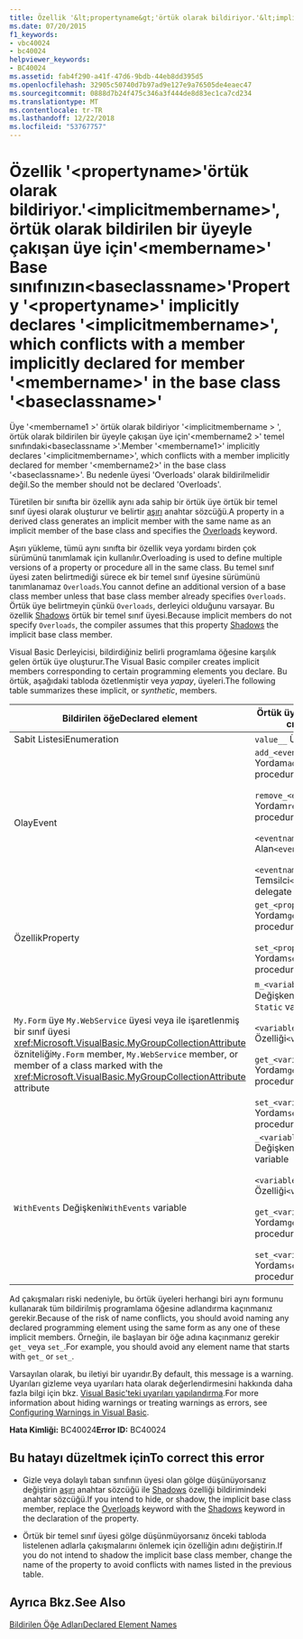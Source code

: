 ```yaml
---
title: Özellik '&lt;propertyname&gt;'örtük olarak bildiriyor.'&lt;implicitmembername&gt;', örtük olarak bildirilen bir üyeyle çakışan üye için'&lt;membername&gt;' Base sınıfınızın&lt;baseclassname&gt;'
ms.date: 07/20/2015
f1_keywords:
- vbc40024
- bc40024
helpviewer_keywords:
- BC40024
ms.assetid: fab4f290-a41f-47d6-9bdb-44eb8dd395d5
ms.openlocfilehash: 32905c50740d7b97ad9e127e9a76505de4eaec47
ms.sourcegitcommit: 0888d7b24f475c346a3f444de8d83ec1ca7cd234
ms.translationtype: MT
ms.contentlocale: tr-TR
ms.lasthandoff: 12/22/2018
ms.locfileid: "53767757"
---
```

# <a name="property-ltpropertynamegt-implicitly-declares-ltimplicitmembernamegt-which-conflicts-with-a-member-implicitly-declared-for-member-ltmembernamegt-in-the-base-class-ltbaseclassnamegt"></a><span data-ttu-id="494eb-102">Özellik '&lt;propertyname&gt;'örtük olarak bildiriyor.'&lt;implicitmembername&gt;', örtük olarak bildirilen bir üyeyle çakışan üye için'&lt;membername&gt;' Base sınıfınızın&lt;baseclassname&gt;'</span><span class="sxs-lookup"><span data-stu-id="494eb-102">Property '&lt;propertyname&gt;' implicitly declares '&lt;implicitmembername&gt;', which conflicts with a member implicitly declared for member '&lt;membername&gt;' in the base class '&lt;baseclassname&gt;'</span></span>
<span data-ttu-id="494eb-103">Üye '\<membername1 >' örtük olarak bildiriyor '\<implicitmembername > ', örtük olarak bildirilen bir üyeyle çakışan üye için'\<membername2 >' temel sınıfındaki\<baseclassname >'.</span><span class="sxs-lookup"><span data-stu-id="494eb-103">Member '\<membername1>' implicitly declares '\<implicitmembername>', which conflicts with a member implicitly declared for member '\<membername2>' in the base class '\<baseclassname>'.</span></span> <span data-ttu-id="494eb-104">Bu nedenle üyesi 'Overloads' olarak bildirilmelidir değil.</span><span class="sxs-lookup"><span data-stu-id="494eb-104">So the member should not be declared 'Overloads'.</span></span>  
  
 <span data-ttu-id="494eb-105">Türetilen bir sınıfta bir özellik aynı ada sahip bir örtük üye örtük bir temel sınıf üyesi olarak oluşturur ve belirtir [aşırı](../../visual-basic/language-reference/modifiers/overloads.md) anahtar sözcüğü.</span><span class="sxs-lookup"><span data-stu-id="494eb-105">A property in a derived class generates an implicit member with the same name as an implicit member of the base class and specifies the [Overloads](../../visual-basic/language-reference/modifiers/overloads.md) keyword.</span></span>  
  
 <span data-ttu-id="494eb-106">Aşırı yükleme, tümü aynı sınıfta bir özellik veya yordamı birden çok sürümünü tanımlamak için kullanılır.</span><span class="sxs-lookup"><span data-stu-id="494eb-106">Overloading is used to define multiple versions of a property or procedure all in the same class.</span></span> <span data-ttu-id="494eb-107">Bu temel sınıf üyesi zaten belirtmediği sürece ek bir temel sınıf üyesine sürümünü tanımlanamaz `Overloads`.</span><span class="sxs-lookup"><span data-stu-id="494eb-107">You cannot define an additional version of a base class member unless that base class member already specifies `Overloads`.</span></span> <span data-ttu-id="494eb-108">Örtük üye belirtmeyin çünkü `Overloads`, derleyici olduğunu varsayar. Bu özellik [Shadows](../../visual-basic/language-reference/modifiers/shadows.md) örtük bir temel sınıf üyesi.</span><span class="sxs-lookup"><span data-stu-id="494eb-108">Because implicit members do not specify `Overloads`, the compiler assumes that this property [Shadows](../../visual-basic/language-reference/modifiers/shadows.md) the implicit base class member.</span></span>  
  
 <span data-ttu-id="494eb-109">Visual Basic Derleyicisi, bildirdiğiniz belirli programlama öğesine karşılık gelen örtük üye oluşturur.</span><span class="sxs-lookup"><span data-stu-id="494eb-109">The Visual Basic compiler creates implicit members corresponding to certain programming elements you declare.</span></span> <span data-ttu-id="494eb-110">Bu örtük, aşağıdaki tabloda özetlenmiştir veya *yapay*, üyeleri.</span><span class="sxs-lookup"><span data-stu-id="494eb-110">The following table summarizes these implicit, or *synthetic*, members.</span></span>  
  
|<span data-ttu-id="494eb-111">Bildirilen öğe</span><span class="sxs-lookup"><span data-stu-id="494eb-111">Declared element</span></span>|<span data-ttu-id="494eb-112">Örtük üye oluşturuldu</span><span class="sxs-lookup"><span data-stu-id="494eb-112">Implicitly created members</span></span>|  
|----------------------|--------------------------------|  
|<span data-ttu-id="494eb-113">Sabit Listesi</span><span class="sxs-lookup"><span data-stu-id="494eb-113">Enumeration</span></span>|<span data-ttu-id="494eb-114">`value__` Üyesi</span><span class="sxs-lookup"><span data-stu-id="494eb-114">`value__` member</span></span>|  
|<span data-ttu-id="494eb-115">Olay</span><span class="sxs-lookup"><span data-stu-id="494eb-115">Event</span></span>|<span data-ttu-id="494eb-116">`add_<eventname>` Yordam</span><span class="sxs-lookup"><span data-stu-id="494eb-116">`add_<eventname>` procedure</span></span><br /><br /> <span data-ttu-id="494eb-117">`remove_<eventname>` Yordam</span><span class="sxs-lookup"><span data-stu-id="494eb-117">`remove_<eventname>` procedure</span></span><br /><br /> <span data-ttu-id="494eb-118">`<eventname>Event` Alan</span><span class="sxs-lookup"><span data-stu-id="494eb-118">`<eventname>Event` field</span></span><br /><br /> <span data-ttu-id="494eb-119">`<eventname>EventHandler` Temsilci</span><span class="sxs-lookup"><span data-stu-id="494eb-119">`<eventname>EventHandler` delegate</span></span>|  
|<span data-ttu-id="494eb-120">Özellik</span><span class="sxs-lookup"><span data-stu-id="494eb-120">Property</span></span>|<span data-ttu-id="494eb-121">`get_<propertyname>` Yordam</span><span class="sxs-lookup"><span data-stu-id="494eb-121">`get_<propertyname>` procedure</span></span><br /><br /> <span data-ttu-id="494eb-122">`set_<propertyname>` Yordam</span><span class="sxs-lookup"><span data-stu-id="494eb-122">`set_<propertyname>` procedure</span></span>|  
|<span data-ttu-id="494eb-123">`My.Form` üye `My.WebService` üyesi veya ile işaretlenmiş bir sınıf üyesi <xref:Microsoft.VisualBasic.MyGroupCollectionAttribute> özniteliği</span><span class="sxs-lookup"><span data-stu-id="494eb-123">`My.Form` member, `My.WebService` member, or member of a class marked with the <xref:Microsoft.VisualBasic.MyGroupCollectionAttribute> attribute</span></span>|<span data-ttu-id="494eb-124">`m_<variablename>` `Static` Değişkeni</span><span class="sxs-lookup"><span data-stu-id="494eb-124">`m_<variablename>` `Static` variable</span></span><br /><br /> <span data-ttu-id="494eb-125">`<variablename>` Özelliği</span><span class="sxs-lookup"><span data-stu-id="494eb-125">`<variablename>` property</span></span><br /><br /> <span data-ttu-id="494eb-126">`get_<variablename>` Yordam</span><span class="sxs-lookup"><span data-stu-id="494eb-126">`get_<variablename>` procedure</span></span><br /><br /> <span data-ttu-id="494eb-127">`set_<variablename>` Yordam</span><span class="sxs-lookup"><span data-stu-id="494eb-127">`set_<variablename>` procedure</span></span>|  
|<span data-ttu-id="494eb-128">`WithEvents` Değişkeni</span><span class="sxs-lookup"><span data-stu-id="494eb-128">`WithEvents` variable</span></span>|<span data-ttu-id="494eb-129">`_<variablename>` Değişkeni</span><span class="sxs-lookup"><span data-stu-id="494eb-129">`_<variablename>` variable</span></span><br /><br /> <span data-ttu-id="494eb-130">`<variablename>` Özelliği</span><span class="sxs-lookup"><span data-stu-id="494eb-130">`<variablename>` property</span></span><br /><br /> <span data-ttu-id="494eb-131">`get_<variablename>` Yordam</span><span class="sxs-lookup"><span data-stu-id="494eb-131">`get_<variablename>` procedure</span></span><br /><br /> <span data-ttu-id="494eb-132">`set_<variablename>` Yordam</span><span class="sxs-lookup"><span data-stu-id="494eb-132">`set_<variablename>` procedure</span></span>|  
  
 <span data-ttu-id="494eb-133">Ad çakışmaları riski nedeniyle, bu örtük üyeleri herhangi biri aynı formunu kullanarak tüm bildirilmiş programlama öğesine adlandırma kaçınmanız gerekir.</span><span class="sxs-lookup"><span data-stu-id="494eb-133">Because of the risk of name conflicts, you should avoid naming any declared programming element using the same form as any one of these implicit members.</span></span> <span data-ttu-id="494eb-134">Örneğin, ile başlayan bir öğe adına kaçınmanız gerekir `get_` veya `set_`.</span><span class="sxs-lookup"><span data-stu-id="494eb-134">For example, you should avoid any element name that starts with `get_` or `set_`.</span></span>  
  
 <span data-ttu-id="494eb-135">Varsayılan olarak, bu iletiyi bir uyarıdır.</span><span class="sxs-lookup"><span data-stu-id="494eb-135">By default, this message is a warning.</span></span> <span data-ttu-id="494eb-136">Uyarıları gizleme veya uyarıları hata olarak değerlendirmesini hakkında daha fazla bilgi için bkz. [Visual Basic'teki uyarıları yapılandırma](/visualstudio/ide/configuring-warnings-in-visual-basic).</span><span class="sxs-lookup"><span data-stu-id="494eb-136">For more information about hiding warnings or treating warnings as errors, see [Configuring Warnings in Visual Basic](/visualstudio/ide/configuring-warnings-in-visual-basic).</span></span>  
  
 <span data-ttu-id="494eb-137">**Hata Kimliği:** BC40024</span><span class="sxs-lookup"><span data-stu-id="494eb-137">**Error ID:** BC40024</span></span>  
  
## <a name="to-correct-this-error"></a><span data-ttu-id="494eb-138">Bu hatayı düzeltmek için</span><span class="sxs-lookup"><span data-stu-id="494eb-138">To correct this error</span></span>  
  
-   <span data-ttu-id="494eb-139">Gizle veya dolaylı taban sınıfının üyesi olan gölge düşünüyorsanız değiştirin [aşırı](../../visual-basic/language-reference/modifiers/overloads.md) anahtar sözcüğü ile [Shadows](../../visual-basic/language-reference/modifiers/shadows.md) özelliği bildirimindeki anahtar sözcüğü.</span><span class="sxs-lookup"><span data-stu-id="494eb-139">If you intend to hide, or shadow, the implicit base class member, replace the [Overloads](../../visual-basic/language-reference/modifiers/overloads.md) keyword with the [Shadows](../../visual-basic/language-reference/modifiers/shadows.md) keyword in the declaration of the property.</span></span>  
  
-   <span data-ttu-id="494eb-140">Örtük bir temel sınıf üyesi gölge düşünmüyorsanız önceki tabloda listelenen adlarla çakışmalarını önlemek için özelliğin adını değiştirin.</span><span class="sxs-lookup"><span data-stu-id="494eb-140">If you do not intend to shadow the implicit base class member, change the name of the property to avoid conflicts with names listed in the previous table.</span></span>  
  
## <a name="see-also"></a><span data-ttu-id="494eb-141">Ayrıca Bkz.</span><span class="sxs-lookup"><span data-stu-id="494eb-141">See Also</span></span>  
 [<span data-ttu-id="494eb-142">Bildirilen Öğe Adları</span><span class="sxs-lookup"><span data-stu-id="494eb-142">Declared Element Names</span></span>](../../visual-basic/programming-guide/language-features/declared-elements/declared-element-names.md)

